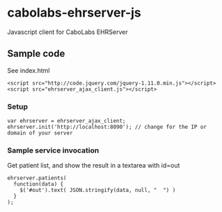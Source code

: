# cabolabs-ehrserver-js
Javascript client for CaboLabs EHRServer

## Sample code

See index.html

    <script src="http://code.jquery.com/jquery-1.11.0.min.js"></script>
    <script src="ehrserver_ajax_client.js"></script>

### Setup

    var ehrserver = ehrserver_ajax_client;
    ehrserver.init('http://localhost:8090'); // change for the IP or domain of your server

### Sample service invocation

Get patient list, and show the result in a textarea with id=out

    ehrserver.patients(
      function(data) {
        $('#out').text( JSON.stringify(data, null, "  ") )
      }
    );
